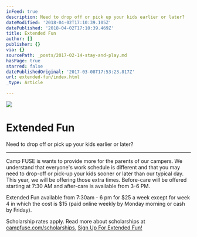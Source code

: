 ```yaml
---
inFeed: true
description: Need to drop off or pick up your kids earlier or later?
dateModified: '2018-04-02T17:10:39.105Z'
datePublished: '2018-04-02T17:10:39.469Z'
title: Extended Fun
author: []
publisher: {}
via: {}
sourcePath: _posts/2017-02-14-stay-and-play.md
hasPage: true
starred: false
datePublishedOriginal: '2017-03-08T17:53:23.817Z'
url: extended-fun/index.html
_type: Article

---
```

![](https://the-grid-user-content.s3-us-west-2.amazonaws.com/9417c215-d387-40a0-91de-5d7357248acc.jpg)

# Extended Fun

Need to drop off or pick up your kids earlier or later?

---

Camp FUSE is wants to provide more for the parents of our campers. We understand that everyone's work schedule is different and that you may need to drop-off or pick-up your kids sooner or later than our typical day. This year, we will be offering those extra times. Before-care will be offered starting at 7:30 AM and after-care is available from 3-6 PM.

Extended Fun available from 7:30am - 6 pm for $25 a week except for week 4 in which the cost is $15 (paid online weekly by Monday morning or cash by Friday).

Scholarship rates apply. Read more about scholarships at [campfuse.com/scholarships.][0]
[Sign Up For Extended Fun!][1]

[0]: http://campfuse.com/scholarships "http://campfuse.com/scholarships"
[1]: https://renovationcommunity.easytitheplus.com/external/form/11f6f6a1-4a72-48ac-9bfa-178a4ba1d1e1